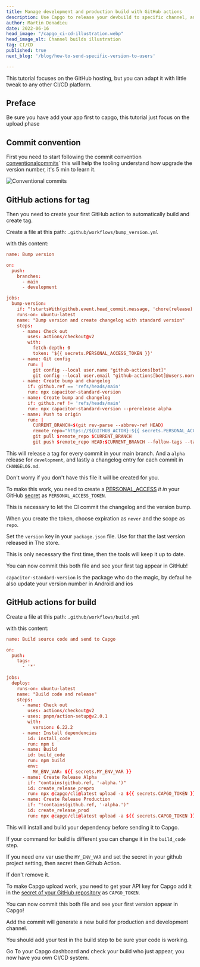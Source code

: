 ```yaml
---
title: Manage development and production build with GitHub actions
description: Use Capgo to release your devbuild to specific channel, and let your team try it, without waiting Apple and Google review 
author: Martin Donadieu
date: 2022-06-16
head_image: "/capgo_ci-cd-illustration.webp"
head_image_alt: Channel builds illustration
tag: CI/CD
published: true
next_blog: '/blog/how-to-send-specific-version-to-users'

---
```

This tutorial focuses on the GitHub hosting, but you can adapt it with little tweak to any other CI/CD platform.

## Preface 

Be sure you have add your app first to capgo, this tutorial just focus on the upload phase

## Commit convention

First you need to start following the commit convention [conventionalcommits](https://www.conventionalcommits.org/en/v1.0.0/)\` this will help the tooling understand how upgrade the version number, it's 5 min to learn it.

![Conventional commits](/conventional_commits.webp)

## GitHub actions for tag

Then you need to create your first GitHub action to automatically build and create tag.

Create a file at this path: `.github/workflows/bump_version.yml`

with this content:

```toml
name: Bump version

on:
  push:
    branches:
      - main
      - development

jobs:
  bump-version:
    if: "!startsWith(github.event.head_commit.message, 'chore(release):')"
    runs-on: ubuntu-latest
    name: "Bump version and create changelog with standard version"
    steps:
      - name: Check out
        uses: actions/checkout@v2
        with:
          fetch-depth: 0
          token: '${{ secrets.PERSONAL_ACCESS_TOKEN }}'
      - name: Git config
        run: |
          git config --local user.name "github-actions[bot]"
          git config --local user.email "github-actions[bot]@users.noreply.github.com"
      - name: Create bump and changelog
        if: github.ref == 'refs/heads/main'
        run: npx capacitor-standard-version
      - name: Create bump and changelog
        if: github.ref != 'refs/heads/main'
        run: npx capacitor-standard-version --prerelease alpha
      - name: Push to origin
        run: |
          CURRENT_BRANCH=$(git rev-parse --abbrev-ref HEAD)
          remote_repo="https://${GITHUB_ACTOR}:${{ secrets.PERSONAL_ACCESS_TOKEN }}@github.com/${GITHUB_REPOSITORY}.git"
          git pull $remote_repo $CURRENT_BRANCH
          git push $remote_repo HEAD:$CURRENT_BRANCH --follow-tags --tags

```

This will release a tag for every commit in your main branch. And a `alpha` release for `development`, and lastly a changelog entry for each commit in `CHANGELOG.md`.

Don't worry if you don't have this file it will be created for you.

To make this work, you need to create a [PERSONAL_ACCESS](https://docs.github.com/en/authentication/keeping-your-account-and-data-secure/creating-a-personal-access-token) _it in_ your GitHub [secret](https://docs.github.com/en/actions/security-guides/encrypted-secrets "GitHub secrets") as `PERSONAL_ACCESS_TOKEN`.

This is necessary to let the CI commit the changelog and the version bump.

When you create the token, choose expiration as `never` and the scope as `repo`.


Set the `version` key in your `package.json` file. Use for that the last version released in The store.

This is only necessary the first time, then the tools will keep it up to date.

You can now commit this both file and see your first tag appear in GitHub!

`capacitor-standard-version` is the package who do the magic, by defaul he also update your version number in Android and ios


## GitHub actions for build

Create a file at this path: `.github/workflows/build.yml`

with this content:

```toml
name: Build source code and send to Capgo

on:
  push:
    tags:
      - '*'
      
jobs:
  deploy:
    runs-on: ubuntu-latest
    name: "Build code and release"
    steps:
      - name: Check out
        uses: actions/checkout@v2
      - uses: pnpm/action-setup@v2.0.1
        with:
          version: 6.22.2
      - name: Install dependencies
        id: install_code
        run: npm i
      - name: Build
        id: build_code
        run: npm build
        env:
          MY_ENV_VAR: ${{ secrets.MY_ENV_VAR }}
      - name: Create Release Alpha
        if: "contains(github.ref, '-alpha.')"
        id: create_release_prepro
        run: npx @capgo/cli@latest upload -a ${{ secrets.CAPGO_TOKEN }} -c development
      - name: Create Release Production
        if: "!contains(github.ref, '-alpha.')"
        id: create_release_prod
        run: npx @capgo/cli@latest upload -a ${{ secrets.CAPGO_TOKEN }} -c production
```

This will install and build your dependency before sending it to Capgo.

If your command for build is different you can change it in the `build_code` step.

If you need env var use the `MY_ENV_VAR` and set the secret in your github project setting, then secret then Github Action.

If don't remove it.

To make Capgo upload work, you need to get your API key for Capgo add it in the [secret of your GitHub repository](https://docs.github.com/en/actions/security-guides/encrypted-secrets) as `CAPGO_TOKEN`.

You can now commit this both file and see your first version appear in Capgo!

Add the commit will generate a new build for production and development channel.

You should add your test in the build step to be sure your code is working.

Go To your Capgo dashboard and check your build who just appear, you now have you own CI/CD system.